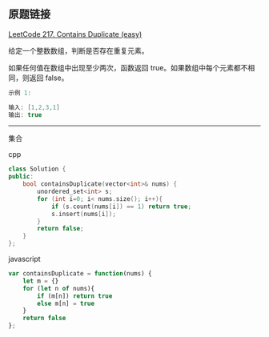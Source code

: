 ## 原题链接

[LeetCode 217. Contains Duplicate (easy)](https://leetcode-cn.com/problems/contains-duplicate/)

给定一个整数数组，判断是否存在重复元素。

如果任何值在数组中出现至少两次，函数返回 true。如果数组中每个元素都不相同，则返回 false。

```cpp
示例 1:

输入: [1,2,3,1]
输出: true
```

---

集合

cpp

```cpp
class Solution {
public:
    bool containsDuplicate(vector<int>& nums) {
        unordered_set<int> s;
        for (int i=0; i< nums.size(); i++){
            if (s.count(nums[i]) == 1) return true;
            s.insert(nums[i]);
        }
        return false;
    }
};
```

javascript

```javascript
var containsDuplicate = function(nums) {
    let m = {}
    for (let n of nums){
        if (m[n]) return true
        else m[n] = true
    }
    return false
};
```
